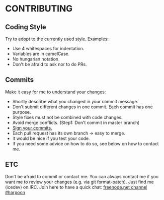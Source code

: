 # CONTRIBUTING

## Coding Style

Try to adopt to the currently used style. Examples:
  - Use 4 whitespaces for indentation.
  - Variables are in camelCase.
  - No hungarian notation.
  - Don't be afraid to ask nor to do PRs.

## Commits

Make it easy for me to understand your changes:
  - Shortly describe what you changed in your commit message.
  - Don't submit different changes in one commit. Each commit has one purpose.
  - Style fixes must not be combined with code changes.
  - Avoid merge conflicts. (Step1: Don't commit in master branch)
  - [Sign your commits.](https://git-scm.com/book/en/v2/Git-Tools-Signing-Your-Work)
  - Each pull request has its own branch -> easy to merge.
  - It would be nice if you test your code.
  - If you need some advice on how to do so, see below on how to contact me.

## ETC

Don't be afraid to commit or contact me. You can always contact me if you want me to review your changes (e.g. via git format-patch).
Just find me (icedev) on IRC. Join here to have a quick chat: [freenode.net channel #harpoon](https://webchat.freenode.net/?channels=harpoon)
